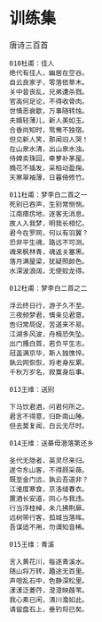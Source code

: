 # 训练集 
唐诗三百首   

    010杜甫：佳人
    绝代有佳人，幽居在空谷。
    自云良家子，零落依草木。
    关中昔丧乱，兄弟遭杀戮。
    官高何足论，不得收骨肉。
    世情恶衰歇，万事随转烛。
    夫婿轻薄儿，新人美如玉。
    合昏尚知时，鸳鸯不独宿。
    但见新人笑，那闻旧人哭！
    在山泉水清，出山泉水浊。
    侍婢卖珠回，牵萝补茅屋。
    摘花不插发，采柏动盈掬。
    天寒翠袖薄，日暮倚修竹。

    011杜甫：梦李白二首之一
    死别已吞声，生别常恻恻。
    江南瘴疠地，逐客无消息。
    故人入我梦，明我长相忆。
    君今在罗网，何以有羽翼？
    恐非平生魂，路远不可测。
    魂来枫林青，魂返关塞黑。
    落月满屋梁，犹疑照颜色。
    水深波浪阔，无使蛟龙得。

    012杜甫：梦李白二首之二

    浮云终日行，游子久不至。
    三夜频梦君，情亲见君意。
    告归常局促，苦道来不易。
    江湖多风波，舟楫恐失坠。
    出门搔白首，若负平生志。
    冠盖满京华，斯人独憔悴。
    孰云网恢恢，将老身反累。
    千秋万岁名，寂寞身后事。

    013王维：送别

    下马饮君酒，问君何所之。
    君言不得意，归卧南山陲。
    但去莫复闻，白云无尽时。

    014王维：送綦毋潜落第还乡

    圣代无隐者，英灵尽来归。
    遂令东山客，不得顾采薇。
    既至金门远，孰云吾道非？
    江淮度寒食，京洛缝春衣。
    置酒长安道，同心与我违。
    行当浮桂棹，未几拂荆扉。
    远树带行客，孤城当落晖。
    吾谋适不用，勿谓知音稀。

    015王维：青溪

    言入黄花川，每逐青溪水。
    随山将万转，趣途无百里。
    声喧乱石中，色静深松里。
    漾漾泛菱荇，澄澄映葭苇。
    我心素已闲，清川澹如此。
    请留盘石上，垂钓将已矣。
